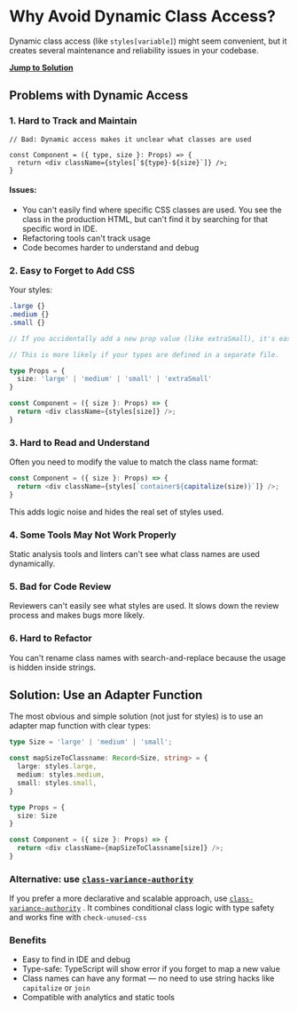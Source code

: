 # Why Avoid Dynamic Class Access?

Dynamic class access (like `styles[variable]`) might seem convenient, but it creates several maintenance and reliability issues in your codebase.

**[Jump to Solution](#solution-use-an-adapter-function)**


## Problems with Dynamic Access

### 1. Hard to Track and Maintain

```tsx
// Bad: Dynamic access makes it unclear what classes are used

const Component = ({ type, size }: Props) => {
  return <div className={styles[`${type}-${size}`]} />;
}
```

#### Issues:

- You can't easily find where specific CSS classes are used. You see the class in the production HTML, but can't find it by searching for that specific word in IDE.
- Refactoring tools can't track usage
- Code becomes harder to understand and debug

### 2. Easy to Forget to Add CSS

Your styles:
```css
.large {}
.medium {}
.small {}
```

```ts
// If you accidentally add a new prop value (like extraSmall), it's easy to forget to add the class.

// This is more likely if your types are defined in a separate file.

type Props = {
  size: 'large' | 'medium' | 'small' | 'extraSmall'
}

const Component = ({ size }: Props) => {
  return <div className={styles[size]} />;
}
```

### 3. Hard to Read and Understand

Often you need to modify the value to match the class name format:

```ts
const Component = ({ size }: Props) => {
  return <div className={styles[`container${capitalize(size)}`]} />;
}
```

This adds logic noise and hides the real set of styles used.

### 4. Some Tools May Not Work Properly

Static analysis tools and linters can't see what class names are used dynamically.

### 5. Bad for Code Review

Reviewers can't easily see what styles are used. It slows down the review process and makes bugs more likely.

### 6. Hard to Refactor

You can't rename class names with search-and-replace because the usage is hidden inside strings.

## Solution: Use an Adapter Function

The most obvious and simple solution (not just for styles) is to use an adapter map function with clear types:

```ts
type Size = 'large' | 'medium' | 'small';

const mapSizeToClassname: Record<Size, string> = {
  large: styles.large,
  medium: styles.medium,
  small: styles.small,
}

type Props = {
  size: Size
}

const Component = ({ size }: Props) => {
  return <div className={mapSizeToClassname[size]} />;
}

```

### Alternative: use [`class-variance-authority`](https://www.npmjs.com/package/class-variance-authority)

If you prefer a more declarative and scalable approach, use [`class-variance-authority`](https://www.npmjs.com/package/class-variance-authority)
. It combines conditional class logic with type safety and works fine with `check-unused-css`

### Benefits

- Easy to find in IDE and debug  
- Type-safe: TypeScript will show error if you forget to map a new value  
- Class names can have any format — no need to use string hacks like `capitalize` or `join`  
- Compatible with analytics and static tools  
